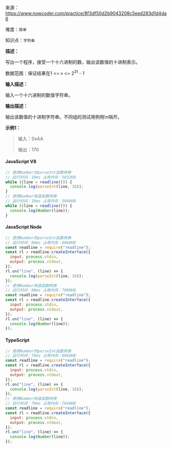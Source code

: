 来源：<https://www.nowcoder.com/practice/8f3df50d2b9043208c5eed283d1d4da6>

难度：`简单`

知识点：`字符串`

**描述：**

写出一个程序，接受一个十六进制的数，输出该数值的十进制表示。

数据范围：保证结果在1 <= `n` <= 2<sup>31</sup> - 1

**输入描述：**

输入一个十六进制的数值字符串。

**输出描述：**

输出该数值的十进制字符串。不同组的测试用例用\n隔开。

**示例1：**

> 输入：0xAA
>
> 输出：170

<!-- tabs:start -->

#### **JavaScript V8**

```javascript
// 使用Number的parseInt函数转换
// 运行时间：10ms 占用内存：5032KB
while ((line = readline())) {
  console.log(parseInt(line, 16));
}
// 使用Number构造函数转换
// 运行时间：10ms 占用内存：5048KB
while ((line = readline())) {
  console.log(Number(line));
}
```

#### **JavaScript Node**

```javascript
// 使用Number的parseInt函数转换
// 运行时间：80ms 占用内存：6968KB
const readline = require("readline");
const rl = readline.createInterface({
  input: process.stdin,
  output: process.stdout,
});
rl.on("line", (line) => {
  console.log(parseInt(line, 16));
});
// 使用Number构造函数转换
// 运行时间：80ms 占用内存：7000KB
const readline = require("readline");
const rl = readline.createInterface({
  input: process.stdin,
  output: process.stdout,
});
rl.on("line", (line) => {
  console.log(Number(line));
});
```

#### **TypeScript**

```javascript
// 使用Number的parseInt函数转换
// 运行时间：79ms 占用内存：6968KB
const readline = require("readline");
const rl = readline.createInterface({
  input: process.stdin,
  output: process.stdout,
});
rl.on("line", (line) => {
  console.log(parseInt(line, 16));
});
// 使用Number构造函数转换
// 运行时间：79ms 占用内存：7040KB
const readline = require("readline");
const rl = readline.createInterface({
  input: process.stdin,
  output: process.stdout,
});
rl.on("line", (line) => {
  console.log(Number(line));
});
```

<!-- tabs:end -->
